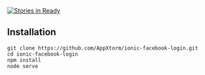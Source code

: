[![Stories in Ready](https://badge.waffle.io/ggdaltoso/calote.png?label=ready&title=Ready)](https://waffle.io/ggdaltoso/calote)
## Installation ##

    git clone https://github.com/AppXtorm/ionic-facebook-login.git
    cd ionic-facebook-login
    npm install
    node serve

